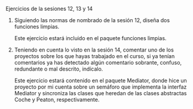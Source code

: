 Ejercicios de la sesiones 12, 13 y 14

1. Siguiendo las normas de nombrado de la sesión 12, diseña dos funciones limpias.

    Este ejercicio estará incluido en el paquete funciones limpias.

2. Teniendo en cuenta lo visto en la sesión 14, comentar uno de los proyectos sobre los que hayas trabajado en
el curso, si ya tenían comentarios ya has detectado algún comentario sobrante, confuso, redundante o mal descrito,
indícalo.

   Este ejercicio estará contenido en el paquete Mediator, donde hice un proyecto por mi cuenta sobre un semáforo
   que implementa la interfaz Mediator y sincroniza las clases que heredan de las clases abstractas 
   Coche y Peaton, respectivamente.